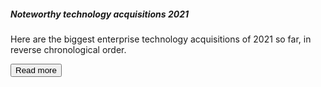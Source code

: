 <script>
	import { Card, Button } from 'svelte-5-ui-lib';
	import { ArrowRightOutline } from 'flowbite-svelte-icons';
</script>

<Card src="/images/image-1.webp" reverse={true}>
	<h5 class="mb-2 text-2xl font-bold tracking-tight text-gray-900 dark:text-white">Noteworthy technology acquisitions 2021</h5>
	<p class="mb-3 font-normal text-gray-700 dark:text-gray-400 leading-tight">Here are the biggest enterprise technology acquisitions of 2021 so far, in reverse chronological order.</p>
	<Button>
	  Read more <ArrowRightOutline class="w-3.5 h-3.5 ms-2 text-white" />
	</Button>
</Card>